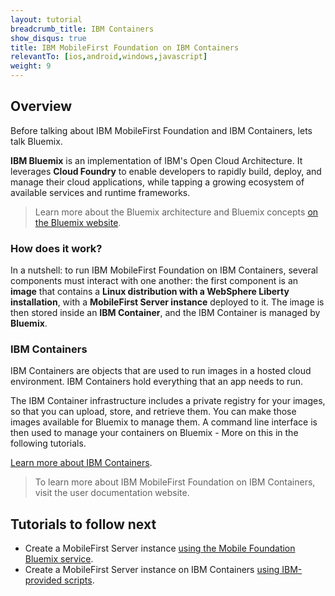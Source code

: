 ```yaml
---
layout: tutorial
breadcrumb_title: IBM Containers
show_disqus: true
title: IBM MobileFirst Foundation on IBM Containers
relevantTo: [ios,android,windows,javascript]
weight: 9
---
```

## Overview
Before talking about IBM MobileFirst Foundation and IBM Containers, lets talk Bluemix.

**IBM Bluemix** is an implementation of IBM's Open Cloud Architecture. It leverages **Cloud Foundry** to enable developers to rapidly build, deploy, and manage their cloud applications, while tapping a growing ecosystem of available services and runtime frameworks.

> Learn more about the Bluemix architecture and Bluemix concepts [on the Bluemix website](https://www.ng.bluemix.net/docs/overview/overview.html).

### How does it work?
In a nutshell: to run IBM MobileFirst Foundation on IBM Containers, several components must interact with one another: the first component is an **image** that contains a **Linux distribution with a WebSphere Liberty installation**, with a **MobileFirst Server instance** deployed to it. The image is then stored inside an **IBM Container**, and the IBM Container is managed by **Bluemix**.

### IBM Containers
IBM Containers are objects that are used to run images in a hosted cloud environment. IBM Containers hold everything that an app needs to run.

The IBM Container infrastructure includes a private registry for your images, so that you can upload, store, and retrieve them. You can make those images available for Bluemix to manage them. A command line interface is then used to manage your containers on Bluemix - More on this in the following tutorials.

[Learn more about IBM Containers](https://www.ng.bluemix.net/docs/containers/container_index.html).

> To learn more about IBM MobileFirst Foundation on IBM Containers, visit the user documentation website.

## Tutorials to follow next
* Create a MobileFirst Server instance [using the Mobile Foundation Bluemix service](using-mobile-foundation/).
* Create a MobileFirst Server instance on IBM Containers [using IBM-provided scripts](mobilefirst-server-using-scripts/).
